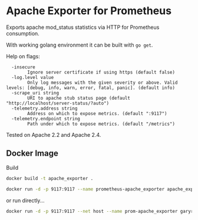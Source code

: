 # Apache Exporter for Prometheus

Exports apache mod_status statistics via HTTP for Prometheus consumption.

With working golang environment it can be built with `go get`.

Help on flags:

```
  -insecure
    	Ignore server certificate if using https (default false)
  -log.level value
    	Only log messages with the given severity or above. Valid levels: [debug, info, warn, error, fatal, panic]. (default info)
  -scrape_uri string
    	URI to apache stub status page (default "http://localhost/server-status/?auto")
  -telemetry.address string
    	Address on which to expose metrics. (default ":9117")
  -telemetry.endpoint string
    	Path under which to expose metrics. (default "/metrics")
```

Tested on Apache 2.2 and Apache 2.4.

## Docker Image

Build
```bash
docker build -t apache_exporter .

docker run -d -p 9117:9117 --name prometheus-apache_exporter apache_exporter
```
or run directly...
```bash
docker run -d -p 9117:9117 --net host --name prom-apache_exporter garyritchie/apache_exporter
```

